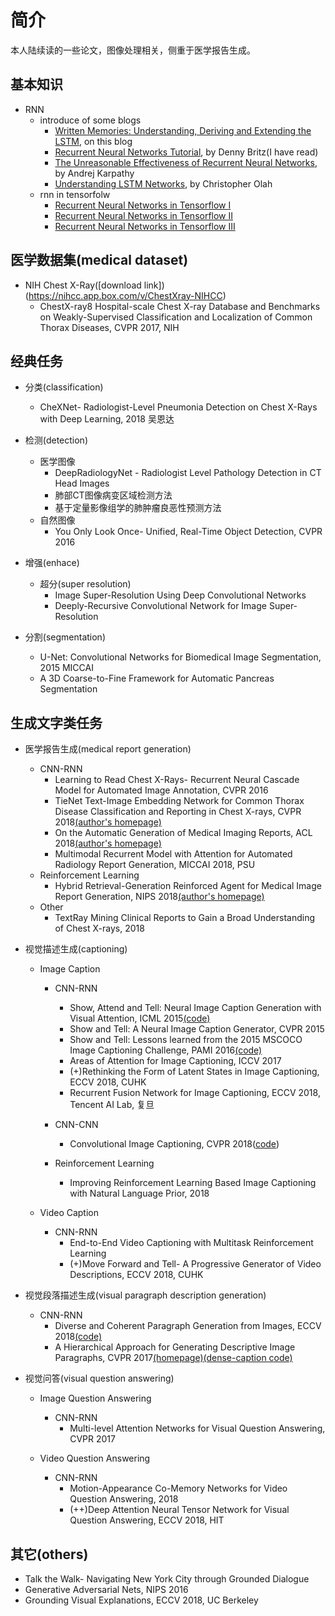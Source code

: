 # 简介
本人陆续读的一些论文，图像处理相关，侧重于医学报告生成。

## 基本知识
* RNN
	* introduce of some blogs
		* [Written Memories: Understanding, Deriving and Extending the LSTM](https://r2rt.com/written-memories-understanding-deriving-and-extending-the-lstm.html), on this blog
		* [Recurrent Neural Networks Tutorial](http://www.wildml.com/2015/09/recurrent-neural-networks-tutorial-part-1-introduction-to-rnns/), by Denny Britz(I have read)
		* [The Unreasonable Effectiveness of Recurrent Neural Networks](https://karpathy.github.io/2015/05/21/rnn-effectiveness/), by Andrej Karpathy
		* [Understanding LSTM Networks](https://colah.github.io/posts/2015-08-Understanding-LSTMs/), by Christopher Olah
	* rnn in tensorfolw
		* [Recurrent Neural Networks in Tensorflow I](https://r2rt.com/recurrent-neural-networks-in-tensorflow-i.html)
		* [Recurrent Neural Networks in Tensorflow II](https://r2rt.com/recurrent-neural-networks-in-tensorflow-ii.html)
		* [Recurrent Neural Networks in Tensorflow III](https://r2rt.com/recurrent-neural-networks-in-tensorflow-iii-variable-length-sequences.html)

## 医学数据集(medical dataset)
* NIH Chest X-Ray([download link])(https://nihcc.app.box.com/v/ChestXray-NIHCC)
	* ChestX-ray8 Hospital-scale Chest X-ray Database and Benchmarks on Weakly-Supervised Classification and Localization of Common Thorax Diseases, CVPR 2017, NIH

## 经典任务
* 分类(classification)
	* CheXNet- Radiologist-Level Pneumonia Detection on Chest X-Rays with Deep Learning, 2018 吴恩达
	
* 检测(detection)
	* 医学图像
		* DeepRadiologyNet - Radiologist Level Pathology Detection in CT Head Images
		* 肺部CT图像病变区域检测方法
		* 基于定量影像组学的肺肿瘤良恶性预测方法
	* 自然图像
		* You Only Look Once- Unified, Real-Time Object Detection, CVPR 2016

* 增强(enhace)
	* 超分(super resolution)
		* Image Super-Resolution Using Deep Convolutional Networks
		* Deeply-Recursive Convolutional Network for Image Super-Resolution
* 分割(segmentation)
	* U-Net: Convolutional Networks for Biomedical Image Segmentation, 2015 MICCAI
	* A 3D Coarse-to-Fine Framework for Automatic Pancreas Segmentation

## 生成文字类任务
* 医学报告生成(medical report generation)
	* CNN-RNN
		* Learning to Read Chest X-Rays- Recurrent Neural Cascade Model for Automated Image Annotation, CVPR 2016
		* TieNet Text-Image Embedding Network for Common Thorax Disease Classification and Reporting in Chest X-rays, CVPR 2018[(author's homepage)](https://xiaosongwang.github.io)
		* On the Automatic Generation of Medical Imaging Reports, ACL 2018[(author's homepage)](http://www.cs.cmu.edu/~pengtaox/)
		* Multimodal Recurrent Model with Attention for Automated Radiology Report Generation, MICCAI 2018, PSU
	* Reinforcement Learning
		* Hybrid Retrieval-Generation Reinforced Agent for Medical Image Report Generation, NIPS 2018[(author's homepage)](https://www.cs.cmu.edu/~zhitingh/)
	* Other
		* TextRay Mining Clinical Reports to Gain a Broad Understanding of Chest X-rays, 2018

* 视觉描述生成(captioning)
	* Image Caption
		* CNN-RNN
			* Show, Attend and Tell: Neural Image Caption Generation with Visual Attention, ICML 2015[(code)](https://github.com/kelvinxu/arctic-captions)
			* Show and Tell: A Neural Image Caption Generator, CVPR 2015
			* Show and Tell: Lessons learned from the 2015 MSCOCO Image Captioning Challenge, PAMI 2016[(code)](https://github.com/tensorflow/models/tree/master/research/im2txt)
			* Areas of Attention for Image Captioning, ICCV 2017
			* (+)Rethinking the Form of Latent States in Image Captioning, ECCV 2018, CUHK
			* Recurrent Fusion Network for Image Captioning, ECCV 2018, Tencent AI Lab, 复旦
			
		* CNN-CNN
			* Convolutional Image Captioning, CVPR 2018([code](https://github.com/aditya12agd5/convcap))

		* Reinforcement Learning
			* Improving Reinforcement Learning Based Image Captioning with Natural Language Prior, 2018

	* Video Caption
		* CNN-RNN
			* End-to-End Video Captioning with Multitask Reinforcement Learning
			* (+)Move Forward and Tell- A Progressive Generator of Video Descriptions, ECCV 2018, CUHK

* 视觉段落描述生成(visual paragraph description generation)
	* CNN-RNN
		* Diverse and Coherent Paragraph Generation from Images, ECCV 2018[(code)](https://github.com/metro-smiles/CapG_RevG_Code)
		* A Hierarchical Approach for Generating Descriptive Image Paragraphs, CVPR 2017[(homepage)](https://cs.stanford.edu/people/ranjaykrishna/im2p/index.html)[(dense-caption code)](https://github.com/InnerPeace-Wu/densecap-tensorflow)

* 视觉问答(visual question answering)
	* Image Question Answering
		* CNN-RNN
			* Multi-level Attention Networks for Visual Question Answering, CVPR 2017 
	
	* Video Question Answering
		* CNN-RNN
			* Motion-Appearance Co-Memory Networks for Video Question Answering, 2018
			* (++)Deep Attention Neural Tensor Network for Visual Question Answering, ECCV 2018, HIT



## 其它(others)
* Talk the Walk- Navigating New York City through Grounded Dialogue
* Generative Adversarial Nets, NIPS 2016
* Grounding Visual Explanations, ECCV 2018, UC Berkeley

